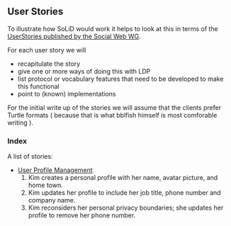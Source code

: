 ## User Stories

To illustrate how SoLiD would work it helps to look at this in terms of the [UserStories published by the Social Web WG](https://www.w3.org/wiki/Socialwg/Social_API/User_stories).

For each user story we will  

* recapitulate the story  
* give one or more ways of doing this with  LDP
* list protocol or vocabulary features that need to be developed to make this functional 
* point to (known) implementations

For the initial write up of the stories we will assume that the clients prefer Turtle formats ( because that is what bblfish himself is most comforable writing ).

### Index

A list of stories:

* [User Profile Management](UserProfileManagement.md)  
  1. Kim creates a personal profile with her name, avatar picture, and home town.
  2. Kim updates her profile to include her job title, phone number and company name.
  3. Kim reconsiders her personal privacy boundaries; she updates her profile to remove her phone number.
